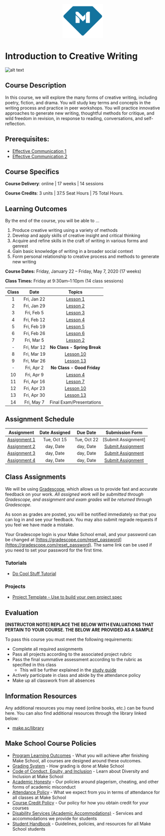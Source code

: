 <p align="center">
  <a href="https://www.makeschool.com">
      <img alt="Make School Logo" src="./Web/logo-icononly.svg" height="110">
  </a>
</p>

# Introduction to Creative Writing

![alt text](https://clearview.libnet.info/images/events/clearview/creative_writing_club.jpg)

## Course Description

In this course, we will explore the many forms of creative writing, including poetry, fiction, and drama. You will study key terms and concepts in the writing process and practice in peer workshops. You will practice innovative approaches to generate new writing, thoughtful methods for critique, and wild freedom in revision, in response to reading, conversations, and self-reflection.	

## Prerequisites:  

- [Effective Communication 1]()
- [Effective Communication 2](https://github.com/reginayoong/EC2000)

## Course Specifics

**Course Delivery**: online | 17 weeks | 14 sessions

**Course Credits**: 3 units | 37.5 Seat Hours | 75 Total Hours. 

## Learning Outcomes

By the end of the course, you will be able to ...

1. Produce creative writing using a variety of methods
1. Develop and apply skills of creative insight and critical thinking 
1. Acquire and refine skills in the craft of writing in various forms and genrest
1. Gain basic knowledge of writing in a broader social context
1. Form personal relationship to creative process and methods to generate new writing


**Course Dates:** Friday, January 22 – Friday, May 7, 2020 (17 weeks)

**Class Times:** Friday at 9:30am–1:10pm (14 class sessions)

| Class |          Date          |                 Topics                  |
|:-----:|:----------------------:|:---------------------------------------:|
|  1 |  Fri, Jan 22               | [Lesson 1] |
|  2 |  Fri, Jan 29               | [Lesson 2] |
|  3 |  Fri, Feb 5                | [Lesson 3] |
|  4 |  Fri, Feb 12               | [Lesson 4] |
|  5 |  Fri, Feb 19               | [Lesson 5] |
|  6 |  Fri, Feb 26               | [Lesson 6] |
|  7 |  Fri, Mar 5                | [Lesson 2] |
| -  |  Fri, Mar 12               | **No Class - Spring Break** |
| 8  |  Fri, Mar 19               | [Lesson 10] |
| 9 |   Fri, Mar 26               | [Lesson 13] |
| -  |  Fri, Apr 2                | **No Class - Good Friday**  |
| 10 |  Fri, Apr 9                | [Lesson 4] |
| 11 |  Fri, Apr 16               | [Lesson 7] |
| 12 |  Fri, Apr 23               | [Lesson 10] |
| 13 |  Fri, Apr 30               | [Lesson 13] |
| 14 |  Fri, May 7                | Final Exam/Presentations  |


[Lesson 1]: Lessons/Lesson1.md
[Lesson 2]: Lessons/Lesson2.md
[Lesson 3]: Lessons/Lesson3.md
[Lesson 4]: Lessons/Lesson4.md
[Lesson 5]: Lessons/Lesson5.md
[Lesson 6]: Lessons/Lesson6.md
[Lesson 7]: Lessons/Lesson7.md
[Lesson 8]: Lessons/Lesson8.md
[Lesson 9]: Lessons/Lesson9.md
[Lesson 10]: Lessons/Lesson10.md
[Lesson 11]: Lessons/Lesson11.md
[Lesson 12]: Lessons/Lesson12.md
[Lesson 13]: Lessons/Lesson13.md
[Lesson 14]: Lessons/Lesson14.md
[Lesson 15]: Lessons/Lesson14.md
[Lesson 16]: Lessons/Lesson14.md
[Lesson 17]: Lessons/Lesson14.md
[Lesson 18]: Lessons/Lesson14.md
[Lesson 19]: Lessons/Lesson14.md
[Lesson 20]: Lessons/Lesson14.md


## Assignment Schedule 

|                        Assignment                         | Date Assigned |   Due Date   |            Submission Form           |
|:---------------------------------------------------------:|:-------------:|:------------:|:------------------------------------:|
| [Assignment 1](https://docs.google.com/document/d/1OKEUALbWCnQJBYpQwcrbQ7PO4mBXYlEB214e_WSFo-M/edit) |  Tue, Oct 15  |  Tue, Oct 22 | [Submit Assignment]| 
| [Assignment 2](https://docs.google.com/document/d/1rTw9HD9cpcTnRXpl6nEp9EsesZy_FR7E8Xmzuy-L6jw/edit)                      |  day, Date    |  day, Date   | [Submit Assignment](makeschool.com)  |
| [Assignment 3](https://docs.google.com/document/d/1ZbFKvMjk5A3dLXSwuWpmlg0lYbPBR0hiIpgFvYjCTi8/edit)                      |  day, Date    |  day, Date   | [Submit Assignment](makeschool.com)  |
| [Assignment 4](https://docs.google.com/document/d/1fSSc7fWCMKGJKmPqK8cKoaS4K7_o5GsUbvyLUCp0ib4/edit)                      |  day, Date    |  day, Date   | [Submit Assignment](makeschool.com)  |

## Class Assignments

We will be using [Gradescope](gradescope.com), which allows us to provide fast and accurate feedback on your work. *All assigned work will be submitted through Gradescope, and assignment and exam grades will be returned through Gradescope.*

As soon as grades are posted, you will be notified immediately so that you can log in and see your feedback. You may also submit regrade requests if you feel we have made a mistake.

Your Gradescope login is your Make School email, and your password can be changed at [https://gradescope.com/reset_password](https://gradescope.com/reset_password). The same link can be used if you need to set your password for the first time.

### Tutorials

- [Do Cool Stuff Tutorial]()

### Projects

- [Project Template - Use to build your own project spec](https://github.com/Make-School-Labs/Project-Template)

## Evaluation

**[INSTRUCTOR NOTE] REPLACE THE BELOW WITH EVALUATIONS THAT PERTAIN TO YOUR COURSE. THE BELOW ARE PROVIDED AS A SAMPLE**

To pass this course you must meet the following requirements:

- Complete all required assignments 
- Pass all projects according to the associated project rubric
- Pass the final summative assessment according to the rubric as specified in this class
    - This will be further explained in the [study guide](ADD_STUDY_GUIDE_LNK)
- Actively participate in class and abide by the attendance policy
- Make up all classwork from all absences

##  Information Resources

Any additional resources you may need (online books, etc.) can be found here. You can also find additional resources through the library linked below:

- [make.sc/library](http://make.sc/library)

## Make School Course Policies

- [Program Learning Outcomes](https://make.sc/program-learning-outcomes) - What you will achieve after finishing Make School, all courses are designed around these outcomes.
- [Grading System](https://make.sc/grading-system) - How grading is done at Make School
- [Code of Conduct, Equity, and Inclusion](https://make.sc/code-of-conduct) - Learn about Diversity and Inclusion at Make School
- [Academic Honesty](https://make.sc/academic-honesty-policy) - Our policies around plagerism, cheating, and other forms of academic misconduct
- [Attendance Policy](https://make.sc/attendance-policy) - What we expect from you in terms of attendance for all classes at Make School
- [Course Credit Policy](https://make.sc/course-credit-policy) - Our policy for how you obtain credit for your courses
- [Disability Services (Academic Accommodations)](https://make.sc/disability-services) - Services and accommodations we provide for students
- [Student Handbook](https://make.sc/student-handbook) - Guidelines, policies, and resources for all Make School students
